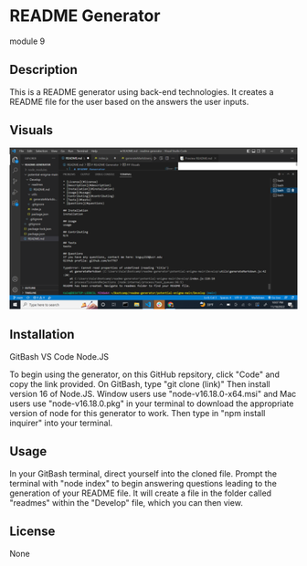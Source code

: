 # README Generator 
module 9

## Description
This is a README generator using back-end technologies. It creates a README file for the user based on the answers the user inputs.

## Visuals
![read me generator](readmegen.png)

## Installation
GitBash
VS Code
Node.JS

To begin using the generator, on this GitHub repsitory, click "Code" and copy the link provided. 
On GitBash, type "git clone (link)" 
Then install version 16 of Node.JS. Window users use "node-v16.18.0-x64.msi" and Mac users use "node-v16.18.0.pkg" in your terminal to download the appropriate version of node for this generator to work.
Then type in "npm install inquirer" into your terminal. 

## Usage
In your GitBash terminal, direct yourself into the cloned file. Prompt the terminal with "node index" to begin answering questions leading to the generation of your README file. It will create a file in the folder called "readmes" within the "Develop" file, which you can then view. 

## License
None

